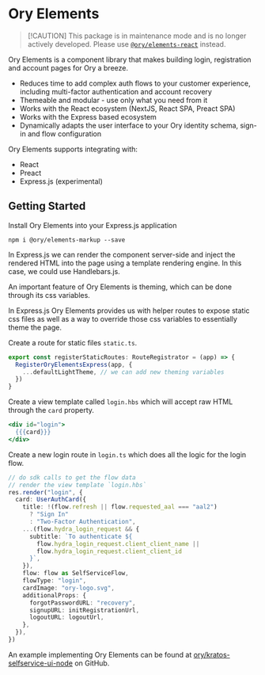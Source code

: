 # Ory Elements

> [!CAUTION] This package is in maintenance mode and is no longer actively
> developed. Please use [`@ory/elements-react`](../elements-react/README.md)
> instead.

Ory Elements is a component library that makes building login, registration and
account pages for Ory a breeze.

- Reduces time to add complex auth flows to your customer experience, including
  multi-factor authentication and account recovery
- Themeable and modular - use only what you need from it
- Works with the React ecosystem (NextJS, React SPA, Preact SPA)
- Works with the Express based ecosystem
- Dynamically adapts the user interface to your Ory identity schema, sign-in and
  flow configuration

Ory Elements supports integrating with:

- React
- Preact
- Express.js (experimental)

## Getting Started

Install Ory Elements into your Express.js application

```shell
npm i @ory/elements-markup --save
```

In Express.js we can render the component server-side and inject the rendered
HTML into the page using a template rendering engine. In this case, we could use
Handlebars.js.

An important feature of Ory Elements is theming, which can be done through its
css variables.

In Express.js Ory Elements provides us with helper routes to expose static css
files as well as a way to override those css variables to essentially theme the
page.

Create a route for static files `static.ts`.

```ts
export const registerStaticRoutes: RouteRegistrator = (app) => {
  RegisterOryElementsExpress(app, {
    ...defaultLightTheme, // we can add new theming variables
  })
}
```

Create a view template called `login.hbs` which will accept raw HTML through the
`card` property.

```hbs
<div id="login">
  {{{card}}}
</div>
```

Create a new login route in `login.ts` which does all the logic for the login
flow.

```ts
// do sdk calls to get the flow data
// render the view template `login.hbs`
res.render("login", {
  card: UserAuthCard({
    title: !(flow.refresh || flow.requested_aal === "aal2")
      ? "Sign In"
      : "Two-Factor Authentication",
    ...(flow.hydra_login_request && {
      subtitle: `To authenticate ${
        flow.hydra_login_request.client_client_name ||
        flow.hydra_login_request.client_client_id
      }`,
    }),
    flow: flow as SelfServiceFlow,
    flowType: "login",
    cardImage: "ory-logo.svg",
    additionalProps: {
      forgotPasswordURL: "recovery",
      signupURL: initRegistrationUrl,
      logoutURL: logoutUrl,
    },
  }),
})
```

An example implementing Ory Elements can be found at
[ory/kratos-selfservice-ui-node](https://github.com/ory/kratos-selfservice-ui-node/)
on GitHub.
